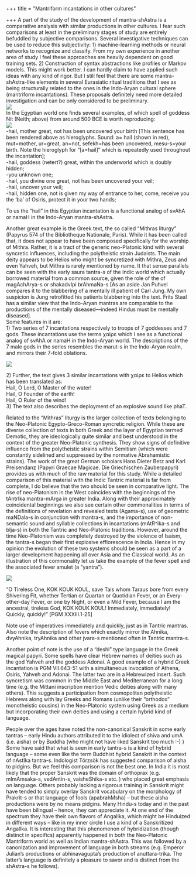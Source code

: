 +++
title = "Mantriform incantations in other cultures"

+++
A part of the study of the development of mantra-shAstra is a
comparative analysis with similar productions in other cultures. I fear
such comparisons at least in the preliminary stages of study are
entirely befuddled by subjective comparisons. Several investigative
techniques can be used to reduce this subjectivity: 1) machine-learning
methods or neural networks to recognize and classify. From my own
experience in another area of study I feel these approaches are heavily
dependent on good training sets. 2) Construction of syntax abstractions
like profiles or Markov models. This might work better. I can hardly
claim to have applied such ideas with any kind of rigor. But I still
feel that there are some mantra-shAstra-like elements in several
Eurasiatic ritual traditions that I see as being structurally related to
the ones in the Indo-Aryan cultural sphere (mantriform incantations).
These proposals definitely need more detailed investigation and can be
only considered to be preliminary.  
[![](https://manasataramgini.files.wordpress.com/2008/07/nit.jpg?w=205&h=300)](https://manasataramgini.files.wordpress.com/2008/07/nit.jpg)  
In the Egyptian world one finds several examples, of which spell of
goddess Nit (Neith; above) from around 500 BCE is worth reproducing:  
[![](https://manasataramgini.files.wordpress.com/2008/07/neith_glyph.gif?w=300&h=30)](https://manasataramgini.files.wordpress.com/2008/07/neith_glyph.gif)  
\-hail, mother great, not has been uncovered your birth \[This sentence
has been rendered above as hieroglyphs. Sound: a= hail (shown in red),
mut=mother, ur=great, an=not, sefekh=has been uncovered, mesu-s=your
birth. Note the hieroglyph for “\[a=hail\]” which is repeatedly used
throughout the incantation\];  
\-hail, goddess (netert?) great, within the underworld which is doubly
hidden;  
\-you unknown one;  
\-hail, you divine one great, not has been uncovered your veil;  
\-hail, uncover your veil;  
\-hail, hidden one, not is given my way of entrance to her, come,
receive you the ‘ba’ of Osiris, protect it in your two hands;

To us the “hail” in this Egyptian incantation is a functional analog of
svAhA or namaH in the Indo-Aryan mantra-shAstra.

Another great example is the Greek text, the so called “Mithras liturgy”
(Papyrus 574 of the Bibliotheque Nationale, Paris). While it has been
called that, it does not appear to have been composed specifically for
the worship of Mithra. Rather, it is a tract of the generic neo-Platonic
kind with several syncretic influences, including the polytheistic
strain Judaists. The main deity appears to be Helios who might be
syncretized with Mithra, Zeus and even Yahveh, but Mithra is rarely
mentioned by name. It that sense parallels can be seen with the early
saura tantra-s of the Indic world which actually borrowed material from
a common source, given the role of the of magAchArya-s or shakadvIpi
brAhmaNa-s \[As an aside Jan Puhvel compares it to the blabbering of a
mentally ill patient of Carl Jung. My own suspicion is Jung retrofitted
his patients blabbering into the text. Frits Staal has a similar view
that the Indo-Aryan mantras are comparable to the productions of the
mentally diseased—indeed Hindus must be mentally diseased\].  
Some features in it are:  
1\) Two series of 7 incantations respectively to troops of 7 goddesses
and 7 gods. These incantations use the terms χαίρε which I see as a
functional analog of svAhA or namaH in the Indo-Aryan world. The
descriptions of the 7 male gods in the series resembles the marut-s in
the Indo-Aryan realm, and mirrors their 7-fold oblations.

[![](https://i1.wp.com/farm4.static.flickr.com/3082/2685819651_4c3351812c_o.jpg)](http://farm4.static.flickr.com/3082/2685819651_4c3351812c_o.jpg)

2\) Further, the text gives 3 similar incantations with χαίρε to Helios
which has been translated as:  
Hail, O Lord, O Master of the water\!  
Hail, O Founder of the earth\!  
Hail, O Ruler of the wind\!  
3\) The text also describes the deployment of an explosive sound like
phaT.

Related to the “Mithras” liturgy is the larger collection of texts
belonging to the Neo-Platonic Egypto-Greco-Roman syncretic religion.
While these are diverse collection of texts in both Greek and the layer
of Egyptian termed Demotic, they are ideologically quite similar and
best understood in the context of the greater Neo-Platonic synthesis.
They show signs of definitive influence from the polytheistic strains
within Semitism (which were constantly sidelined and suppressed by the
normative Abrahamistic strains). The work of the great German scholars
Hans Dieter Betz and Karl Preisendanz (Papyri Graecae Magicae. Die
Griechischen Zauberpapyri) provides us with much of the raw material for
this study. While a detailed comparison of this material with the Indic
Tantric material is far from complete, I do believe that the two should
be seen in comparative light. The rise of neo-Platonism in the West
coincides with the beginnings of the tAntrIka mantra-mArga in greater
India. Along with their approximately coincidental beginnings we also
see certain other commonalities in terms of the definitions of
revelation and revealed texts (Agama-s), use of geometric maNDala-s in
conjunction with mantra-s, and the importance of non-semantic sound and
syllable collections in incantations (mAtR^ika-s and bIja-s) in both the
Tantric and Neo-Platonic traditions. However, around the time
Neo-Platonism was completely destroyed by the violence of Isaism, the
tantra-s began their first explosive efflorescence in India. Hence in my
opinion the evolution of these two systems should be seen as a part of a
larger development happening all over Asia and the Classical world. As
an illustration of this commonality let us take the example of the fever
spell and the associated fever amulet (a “yantra”).

[![](https://manasataramgini.files.wordpress.com/2008/07/neoplatonic_jvara.jpg?w=300&h=260)](https://manasataramgini.files.wordpress.com/2008/07/neoplatonic_jvara.jpg)

“O Tireless One, KOK KOUK KOUL, save Tais whom Taraus bore from every
Shivering Fit, whether Tertian or Quartan or Quotidian Fever, or an
Every-other-day Fever, or one by Night, or even a Mild Fever, because I
am the ancestral, tireless God, KOK KOUK KOUL\! Immediately,
immediately\! Quickly, quickly\!” \[PGM XXXIII.1-25\]

Note use of imperatives immediately and quickly, just as in Tantric
mantras. Also note the description of fevers which exactly mirror the
Ahnika, dvyAhnika, tryAhnika and other jvara-s mentioned often in
Tantric mantra-s.

Another point of note is the use of a “deshi” type language in the Greek
magical papyri. Some spells have clear Hebrew names of deities such as
the god Yahveh and the goddess Adonai. A good example of a hybrid Greek
incantation is PGM VII.643-51 with a simultaneous invocation of Athena,
Osiris, Yahveh and Adonai. The latter two are in a Hebrewized insert.
Such syncretism was common in the Middle East and Mediterranean for a
long time (e.g. the Mittani inscription mention Vedic deities along with
many others). This suggests a participation from cosmopolitan
polytheistic Hebrews along with lay Greeks and Romans (unlike their
“orthodox” monotheistic cousins) in the Neo-Platonic system using
Greek as a medium but incorporating their own deities and using a
certain hybrid kind of language.

People over the ages have noted the non-canonical Sanskrit in some early
tantras – early Hindu authors attributed it to the idiolect of shiva and
umA (i.e. aisha) or by Buddha (who might not have liked Sanskrit too
much :-) ) Some have said that what is seen in early tantra-s is a kind
of hybrid language – some even like the term Buddhist hybrid Sanskrit in
the context of nAstIka tantra-s. Indologist Törzsök has suggested
comparison of aisha to pidgins. But we feel this comparison is not the
best one. In India it is most likely that the proper Sanskrit was the
domain of orthoprax (e.g. mImAmsaka-s, vedAntin-s, vaisheShika-s etc. )
who placed great emphasis on language. Others probably lacking a
rigorous training in Sanskrit might have tended to simply overlay
Sanskrit vocabulary on the morphology of Prakrit-s or that language of
fools (apabrahMsha) – but these aisha productions were by no means
pidgins. Many Hindu-s today and in the past have been bilingual – hence,
they can appreciate it. At one end of the spectrum they have their own
flavors of AngalIka, which might be Hinduized in different ways – like
in my inner circle I use a kind of a Sanskritized AngalIka. It is
interesting that this phenomenon of hybridization (though distinct in
specifics) apparently happened in both the Neo-Platonic Mantriform world
as well as Indian mantra-shAstra. This was followed by a canonization
and improvement of language in both streams (e.g. Emperor Julian’s
productions or abhinavagupta’s production of anuttara-trika. The
latter’s language is definitely a pleasure to savor and is distinct
from the shAstra-s he follows).
